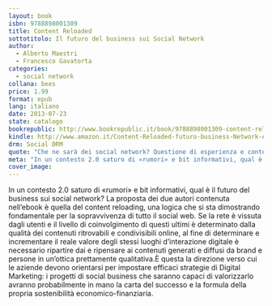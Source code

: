```yaml
---
layout: book
isbn: 9788898001309
title: Content Reloaded
sottotitolo: Il futuro del business sui Social Network
author: 
  - Alberto Maestri
  - Francesco Gavatorta
categories:
  - social network
collana: bees
price: 1.99
format: epub
lang: italiano
date: 2013-07-23
state: catalogo
bookrepublic: http://www.bookrepublic.it/book/9788898001309-content-reloaded-il-futuro-del-business-sui-social-network/
kindle: http://www.amazon.it/Content-Reloaded-futuro-business-Network-ebook/dp/B00E3HF1F0/
drm: Social DRM
quote: "Che ne sarà dei social network? Questione di esperienza e contenuto."
meta: "In un contesto 2.0 saturo di «rumori» e bit informativi, qual è il futuro del business sui social network?"
cover_image:
---
```

In un contesto 2.0 saturo di «rumori» e bit informativi, qual è il futuro del business sui social network? La proposta dei due autori contenuta nell’ebook è quella del content reloading, una logica che si sta dimostrando fondamentale per la sopravvivenza di tutto il social web. Se la rete è vissuta dagli utenti e il livello di coinvolgimento di questi ultimi è determinato dalla qualità dei contenuti ritrovabili e condivisibili online, al fine di determinare e incrementare il reale valore degli stessi luoghi d’interazione digitale è necessario ripartire dai e ripensare ai contenuti generati e diffusi da brand e persone in un’ottica prettamente qualitativa.È questa la direzione verso cui le aziende devono orientarsi per impostare efficaci strategie di Digital Marketing: i progetti di social business che saranno capaci di valorizzarlo avranno probabilmente in mano la carta del successo e la formula della propria sostenibilità economico-finanziaria.